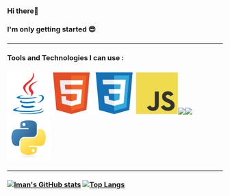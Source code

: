 ### Hi there👋
### I'm only getting started 😎
### <hr>
### Tools and Technologies I can use :
### <img src="https://raw.githubusercontent.com/devicons/devicon/master/icons/java/java-original.svg" width="100em"><img src="https://raw.githubusercontent.com/devicons/devicon/master/icons/html5/html5-original.svg" width="100em"><img src="https://raw.githubusercontent.com/devicons/devicon/master/icons/css3/css3-original.svg" width="100em"><img src="https://raw.githubusercontent.com/devicons/devicon/master/icons/javascript/javascript-original.svg" width="100em"><img src="https://github.com/sahilsingh2402/sahilsingh2402/raw/main/files_ss2402/cpp.svg" width="100em"><img src="https://github.com/sahilsingh2402/sahilsingh2402/raw/main/files_ss2402/c-original.svg" width="100em"><img src="https://raw.githubusercontent.com/devicons/devicon/master/icons/python/python-original.svg" width="100em">
### <hr>
### [![Iman's GitHub stats](https://github-readme-stats.vercel.app/api?username=Iman-Kalyan-Majumder)](https://github.com/Iman-Kalyan-Majumder/github-readme-stats) [![Top Langs](https://github-readme-stats.vercel.app/api/top-langs/?username=Iman-Kalyan-Majumder)](https://github.com/anuraghazra/github-readme-stats)

<!--
**Iman-Kalyan-Majumder/Iman-Kalyan-Majumder** is a ✨ _special_ ✨ repository because its `README.md` (this file) appears on your GitHub profile.

Here are some ideas to get you started:

- 🔭 I’m currently working on ...
- 🌱 I’m currently learning ...
- 👯 I’m looking to collaborate on ...
- 🤔 I’m looking for help with ...
- 💬 Ask me about ...
- 📫 How to reach me: ...
- 😄 Pronouns: ...
- ⚡ Fun fact: ...
-->
